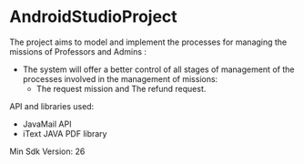 # AndroidStudioProject

The project aims to model and implement the processes for managing the missions of Professors and Admins : 
- The system will offer a better control of all stages of management of the processes involved in the management of missions:
  -  The request mission and The refund request.

API and libraries used:
- JavaMail API
- iText JAVA PDF library

Min Sdk Version: 26
